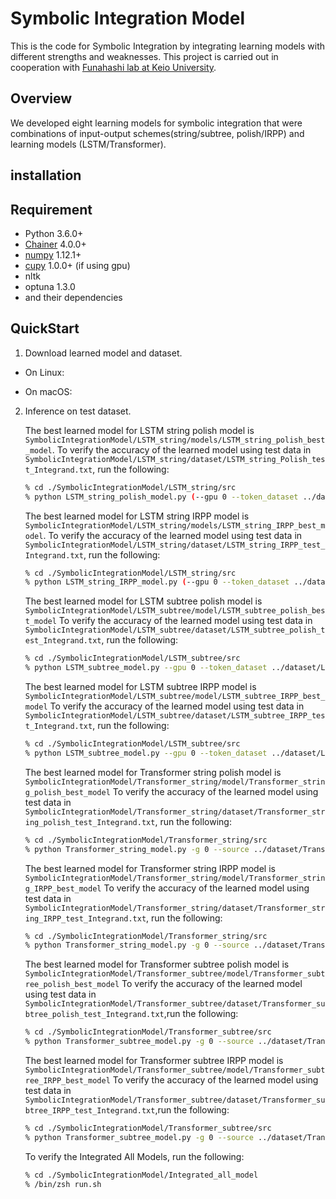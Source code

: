 # Symbolic Integration Model 

This is the code for Symbolic Integration by integrating learning models with different strengths and weaknesses.
This project is carried out in cooperation with [Funahashi lab at Keio University](https://fun.bio.keio.ac.jp/).

## Overview

We developed eight learning models for symbolic integration that were combinations of input-output schemes(string/subtree, polish/IRPP) and learning models (LSTM/Transformer).

## installation

## Requirement
- Python 3.6.0+
- [Chainer](https://github.com/chainer/chainer/) 4.0.0+
- [numpy](https://github.com/numpy/numpy) 1.12.1+
- [cupy](https://github.com/cupy/cupy) 1.0.0+ (if using gpu)
- nltk
- optuna 1.3.0
- and their dependencies

## QuickStart

1. Download learned model and dataset.

- On Linux:

- On macOS:

2. Inference on test dataset.

   The best learned model for LSTM string polish model is `SymbolicIntegrationModel/LSTM_string/models/LSTM_string_polish_best_model`.
   To verify the accuracy of the learned model using test data in `SymbolicIntegrationModel/LSTM_string/dataset/LSTM_string_Polish_test_Integrand.txt`, run the following:
   
   ```sh
   % cd ./SymbolicIntegrationModel/LSTM_string/src
   % python LSTM_string_polish_model.py (--gpu 0 --token_dataset ../dataset/LSTM_string_polish_token.txt --Integrand_dataset ../dataset/LSTM_string_Polish_test_Integrand.txt --Primitive_dataset ../dataset/LSTM_string_Polish_test_Primitive.txt --study_name MLP_cupy_successiveHalvingPruner_epoch30_complete_correct_2nd_try_cross_valid --learned_model ../models/LSTM_string_polish_best_model)   
   ```

   The best learned model for LSTM string IRPP model is `SymbolicIntegrationModel/LSTM_string/models/LSTM_string_IRPP_best_model`.
   To verify the accuracy of the learned model using test data in `SymbolicIntegrationModel/LSTM_string/dataset/LSTM_string_IRPP_test_Integrand.txt`, run the following:

   ```sh
   % cd ./SymbolicIntegrationModel/LSTM_string/src
   % python LSTM_string_IRPP_model.py (--gpu 0 --token_dataset ../dataset/LSTM_string_polish_token.txt --Integrand_dataset ../dataset/LSTM_string_IRPP_test_Integrand.txt --Primitive_dataset ../dataset/LSTM_string_IRPP_test_Primitive.txt --study_name MLP_cupy_MedianPruner_epoch30_integrand_reverse_polish_Primitive_polish_third_try_memory_edited_v102_continue_untilepoch200 --learned_model ../models/LSTM_string_IRPP_best_model )
   ```

   The best learned model for LSTM subtree polish model is `SymbolicIntegrationModel/LSTM_subtree/model/LSTM_subtree_polish_best_model`
   To verify the accuracy of the learned model using test data in `SymbolicIntegrationModel/LSTM_subtree/dataset/LSTM_subtree_polish_test_Integrand.txt`, run the following:

   ```sh
   % cd ./SymbolicIntegrationModel/LSTM_subtree/src
   % python LSTM_subtree_model.py --gpu 0 --token_dataset ../dataset/LSTM_subtree_polish_token.txt --Integrand_dataset ../dataset/LSTM_subtree_polish_test_Integrand.txt --Primitive_dataset ../dataset/LSTM_subtree_polish_test_Primitive.txt --study_name MLP_cupy_MedianPruner_epoch30_subtree_complete_correct_continue --learned_model ../model/LSTM_subtree_polish_best_model 
   ```
   
   The best learned model for LSTM subtree IRPP model is `SymbolicIntegrationModel/LSTM_subtree/model/LSTM_subtree_IRPP_best_model` 
   To verify the accuracy of the learned model using test data in `SymbolicIntegrationModel/LSTM_subtree/dataset/LSTM_subtree_IRPP_test_Integrand.txt`, run the following:

   ```sh
   % cd ./SymbolicIntegrationModel/LSTM_subtree/src
   % python LSTM_subtree_model.py --gpu 0 --token_dataset ../dataset/LSTM_subtree_polish_token.txt --Integrand_dataset ../dataset/LSTM_subtree_IRPP_test_Integrand.txt --Primitive_dataset ../dataset/LSTM_subtree_IRPP_test_Primitive.txt --study_name MLP_cupy_MedianPruner_epoch30_subtree_Integrand_reverse_polish_Primitive_polish_continue.db --learned_model ../model/LSTM_subtree_IRPP_best_model
   ```

   The best learned model for Transformer string polish model is `SymbolicIntegrationModel/Transformer_string/model/Transformer_string_polish_best_model`
   To verify the accuracy of the learned model using test data in `SymbolicIntegrationModel/Transformer_string/dataset/Transformer_string_polish_test_Integrand.txt`, run the following:

   ```sh
   % cd ./SymbolicIntegrationModel/Transformer_string/src
   % python Transformer_string_model.py -g 0 --source ../dataset/Transformer_string_polish_test_Integrand.txt --target ../dataset/Transformer_string_polish_test_Primitive.txt --source_vocab_list ../dataset/Transformer_string_polish_Integrand_vocab.pickle --target_vocab_list ../dataset/Transformer_string_polish_Primitive_vocab.pickle --learned_model ../model/Transformer_string_polish_best_model 
   ```

   The best learned model for Transformer string IRPP model is `SymbolicIntegrationModel/Transformer_string/model/Transformer_string_IRPP_best_model`
   To verify the accuracy of the learned model using test data in `SymbolicIntegrationModel/Transformer_string/dataset/Transformer_string_IRPP_test_Integrand.txt`, run the following:
 
   ```sh
   % cd ./SymbolicIntegrationModel/Transformer_string/src
   % python Transformer_string_model.py -g 0 --source ../dataset/Transformer_string_IRPP_test_Integrand.txt --target ../dataset/Transformer_string_IRPP_test_Primitive.txt --source_vocab_list ../dataset/Transformer_string_IRPP_source_vocab.pickle --target_vocab_list ../dataset/Transformer_string_IRPP_target_vocab.pickle --learned_model ../model/Transformer_string_IRPP_best_model
   ```
   The best learned model for Transformer subtree polish model is `SymbolicIntegrationModel/Transformer_subtree/model/Transformer_subtree_polish_best_model`
   To verify the accuracy of the learned model using test data in `SymbolicIntegrationModel/Transformer_subtree/dataset/Transformer_subtree_polish_test_Integrand.txt`,run the following:

   ```sh
   % cd ./SymbolicIntegrationModel/Transformer_subtree/src
   % python Transformer_subtree_model.py -g 0 --source ../dataset/Transformer_subtree_polish_test_Integrand.txt --target ../dataset/Transformer_subtree_polish_test_Primitive.txt --source_vocab_list ../dataset/Transformer_subtree_polish_Integrand_vocab.pickle --target_vocab_list ../dataset/Transformer_subtree_polish_Primitive_vocab.pickle --learned_model ../model/Transformer_subtree_polish_best_model
   ```
   The best learned model for Transformer subtree IRPP model is `SymbolicIntegrationModel/Transformer_subtree/model/Transformer_subtree_IRPP_best_model`
   To verify the accuracy of the learned model using test data in  `SymbolicIntegrationModel/Transformer_subtree/dataset/Transformer_subtree_IRPP_test_Integrand.txt`,run the following:

   ```sh
   % cd ./SymbolicIntegrationModel/Transformer_subtree/src
   % python Transformer_subtree_model.py -g 0 --source ../dataset/Transformer_subtree_IRPP_test_Integrand.txt  --target ../dataset/Transformer_subtree_IRPP_test_Primitive.txt --source_vocab_list ../dataset/Transformer_subtree_IRPP_Integrand_vocab.pickle --target_vocab_list ../dataset/Transformer_subtree_IRPP_Primitive_vocab.pickle --learned_model ../model/Transformer_subtree_IRPP_best_model 
   ```
   
   To verify the Integrated All Models, run the following:

   ```sh
   % cd ./SymbolicIntegrationModel/Integrated_all_model
   % /bin/zsh run.sh
   ```
  
   


   